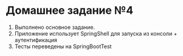 # Домашнее задание №4
1. Выполнено основное задание.
2. Приложение использует SpringShell для запуска из консоли + аутентификация
3. Тесты переведены на SpringBootTest